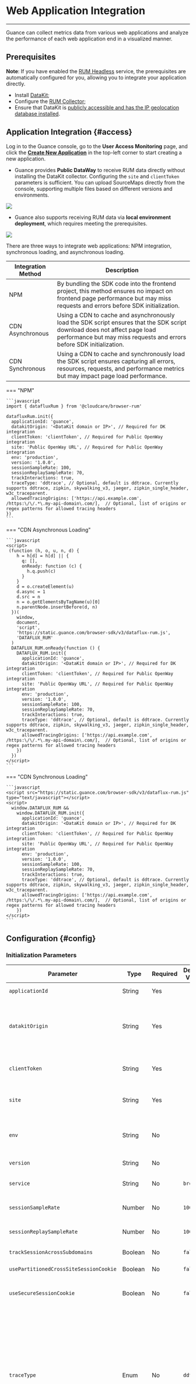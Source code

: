 # Web Application Integration

---

Guance can collect metrics data from various web applications and analyze the performance of each web application end in a visualized manner.

## Prerequisites

**Note**: If you have enabled the [RUM Headless](../../dataflux-func/headless.md) service, the prerequisites are automatically configured for you, allowing you to integrate your application directly.

- Install [DataKit](../../datakit/datakit-install.md);
- Configure the [RUM Collector](../../integrations/rum.md);
- Ensure that DataKit is [publicly accessible and has the IP geolocation database installed](../../datakit/datakit-tools-how-to.md#install-ipdb).

## Application Integration {#access}

Log in to the Guance console, go to the **User Access Monitoring** page, and click the **[Create New Application](../index.md#create)** in the top-left corner to start creating a new application.

- Guance provides **Public DataWay** to receive RUM data directly without installing the DataKit collector. Configuring the `site` and `clientToken` parameters is sufficient. You can upload SourceMaps directly from the console, supporting multiple files based on different versions and environments.

![](../img/web_01.png)

- Guance also supports receiving RUM data via **local environment deployment**, which requires meeting the prerequisites.

![](../img/6.rum_web.png)

There are three ways to integrate web applications: NPM integration, synchronous loading, and asynchronous loading.

| Integration Method | Description                                                                                                                                                             |
| ------------------ | ----------------------------------------------------------------------------------------------------------------------------------------------------------------------- |
| NPM                | By bundling the SDK code into the frontend project, this method ensures no impact on frontend page performance but may miss requests and errors before SDK initialization. |
| CDN Asynchronous   | Using a CDN to cache and asynchronously load the SDK script ensures that the SDK script download does not affect page load performance but may miss requests and errors before SDK initialization. |
| CDN Synchronous    | Using a CDN to cache and synchronously load the SDK script ensures capturing all errors, resources, requests, and performance metrics but may impact page load performance. |

=== "NPM"

    ```javascript
    import { datafluxRum } from '@cloudcare/browser-rum'

    datafluxRum.init({
      applicationId: 'guance',
      datakitOrigin: '<DataKit domain or IP>', // Required for DK integration
      clientToken: 'clientToken', // Required for Public OpenWay integration
      site: 'Public OpenWay URL', // Required for Public OpenWay integration
      env: 'production',
      version: '1.0.0',
      sessionSampleRate: 100,
      sessionReplaySampleRate: 70,
      trackInteractions: true,
      traceType: 'ddtrace', // Optional, default is ddtrace. Currently supports ddtrace, zipkin, skywalking_v3, jaeger, zipkin_single_header, w3c_traceparent.
      allowedTracingOrigins: ['https://api.example.com', /https:\/\/.*\.my-api-domain\.com/],  // Optional, list of origins or regex patterns for allowed tracing headers
    })
    ```

=== "CDN Asynchronous Loading"

    ```javascript
    <script>
     (function (h, o, u, n, d) {
        h = h[d] = h[d] || {
          q: [],
          onReady: function (c) {
            h.q.push(c)
          }
        }
        d = o.createElement(u)
        d.async = 1
        d.src = n
        n = o.getElementsByTagName(u)[0]
        n.parentNode.insertBefore(d, n)
      })(
        window,
        document,
        'script',
        'https://static.guance.com/browser-sdk/v3/dataflux-rum.js',
        'DATAFLUX_RUM'
      )
      DATAFLUX_RUM.onReady(function () {
        DATAFLUX_RUM.init({
          applicationId: 'guance',
          datakitOrigin: '<DataKit domain or IP>', // Required for DK integration
          clientToken: 'clientToken', // Required for Public OpenWay integration
          site: 'Public OpenWay URL', // Required for Public OpenWay integration
          env: 'production',
          version: '1.0.0',
          sessionSampleRate: 100,
          sessionReplaySampleRate: 70,
          trackInteractions: true,
          traceType: 'ddtrace', // Optional, default is ddtrace. Currently supports ddtrace, zipkin, skywalking_v3, jaeger, zipkin_single_header, w3c_traceparent.
          allowedTracingOrigins: ['https://api.example.com', /https:\/\/.*\.my-api-domain\.com/],  // Optional, list of origins or regex patterns for allowed tracing headers
        })
      })
    </script>
    ```

=== "CDN Synchronous Loading"

    ```javascript
    <script src="https://static.guance.com/browser-sdk/v3/dataflux-rum.js" type="text/javascript"></script>
    <script>
      window.DATAFLUX_RUM &&
        window.DATAFLUX_RUM.init({
          applicationId: 'guance',
          datakitOrigin: '<DataKit domain or IP>', // Required for DK integration
          clientToken: 'clientToken', // Required for Public OpenWay integration
          site: 'Public OpenWay URL', // Required for Public OpenWay integration
          env: 'production',
          version: '1.0.0',
          sessionSampleRate: 100,
          sessionReplaySampleRate: 70,
          trackInteractions: true,
          traceType: 'ddtrace', // Optional, default is ddtrace. Currently supports ddtrace, zipkin, skywalking_v3, jaeger, zipkin_single_header, w3c_traceparent.
          allowedTracingOrigins: ['https://api.example.com', /https:\/\/.*\.my-api-domain\.com/],  // Optional, list of origins or regex patterns for allowed tracing headers
        })
    </script>
    ```

## Configuration {#config}

### Initialization Parameters

| Parameter                                   | Type       | Required | Default Value | Description                                                                                                                                                                                                                                                                                                                                                                                                                                                                                                                                                          |
| ------------------------------------------- | ---------- | -------- | ------------- | --------------------------------------------------------------------------------------------------------------------------------------------------------------------------------------------------------------------------------------------------------------------------------------------------------------------------------------------------------------------------------------------------------------------------------------------------------------------------------------------------------------------------------------------------------------------- |
| `applicationId`                             | String     | Yes      |               | The application ID created in Guance.                                                                                                                                                                                                                                                                                                                                                                                                                                                                                                                               |
| `datakitOrigin`                             | String     | Yes      |               | DataKit data reporting Origin. Format: `protocol://domain(or IP address)[:port]`. Example: [https://www.datakit.com](https://www.datakit.com); [http://100.20.34.3:8088](http://100.20.34.3:8088).                                                                                                                                                                                                                                                                                                                                                   |
| `clientToken`                               | String     | Yes      |               | Data reporting token for public OpenWay, obtained from the Guance console (required for public OpenWay integration).                                                                                                                                                                                                                                                                                                                                                                                                                                                |
| `site`                                      | String     | Yes      |               | Public OpenWay data reporting URL, obtained from the Guance console (required for public OpenWay integration).                                                                                                                                                                                                                                                                                                                                                                                                                                                     |
| `env`                                       | String     | No       |               | Current environment of the web application, such as prod: production; gray: canary; pre: pre-release; common: daily; local: local.                                                                                                                                                                                                                                                                                                                                                                                                                                |
| `version`                                   | String     | No       |               | Version number of the web application.                                                                                                                                                                                                                                                                                                                                                                                                                                                                                                                              |
| `service`                                   | String     | No       | `browser`     | Name of the current application's service, default is `browser`, supports custom configuration.                                                                                                                                                                                                                                                                                                                                                                                                                                                                    |
| `sessionSampleRate`                         | Number     | No       | `100`         | Percentage of metrics data collected: `100` means full collection; `0` means no collection.                                                                                                                                                                                                                                                                                                                                                                                                                                                                        |
| `sessionReplaySampleRate`                   | Number     | No       | `100`         | Percentage of [Session Replay](../session-replay/replay.md) data collected: `100` means full collection; `0` means no collection.                                                                                                                                                                                                                                                                                                                                                                                                                                  |
| `trackSessionAcrossSubdomains`              | Boolean    | No       | `false`       | Share cache across subdomains under the same domain.                                                                                                                                                                                                                                                                                                                                                                                                                                                                                                                |
| `usePartitionedCrossSiteSessionCookie`      | Boolean    | No       | `false`       | Enable partitioned secure cross-site session cookies [details](https://developers.google.com/privacy-sandbox/3pcd/chips?hl=en)                                                                                                                                                                                                                                                                                                                                                                                                                                     |
| `useSecureSessionCookie`                    | Boolean    | No       | `false`       | Use secure session cookies. This disables sending RUM events over insecure (non-HTTPS) connections.                                                                                                                                                                                                                                                                                                                                                                                                                                                                |
| `traceType`                                 | Enum       | No       | `ddtrace`     | Configure the tracing tool type, defaults to `ddtrace` if not specified. Currently supports `ddtrace`, `zipkin`, `skywalking_v3`, `jaeger`, `zipkin_single_header`, `w3c_traceparent`.<br><br>:warning:<br>1. `opentelemetry` supports `zipkin_single_header`, `w3c_traceparent`, `zipkin`, `jaeger`.<br>2. This setting depends on the `allowedTracingOrigins` configuration.<br>3. For configuring specific `Access-Control-Allow-Headers`, refer to [How APM Connects with RUM](../../application-performance-monitoring/collection/connect-web-app.md). |
| `traceId128Bit`                             | Boolean    | No       | `false`       | Generate `traceID` using 128 bits, corresponding to `traceType`, currently supports types `zipkin`, `jaeger`.                                                                                                                                                                                                                                                                                                                                                                                                                                                      |
| `allowedTracingOrigins`                     | Array      | No       | `[]`          | List of origins or regex patterns for injecting tracing headers. Can be an origin or regex pattern, format: `protocol://domain(or IP address)[:port]`. Example: `["https://api.example.com", /https:\\/\\/.*\\.my-api-domain\\.com/]`.                                                                                                                                                                                                                                                                                                                        |
| `allowedTracingUrls`                        | Array      | No       | `[]`          | URL matching list for associating with APM requests. Can be URLs, regex patterns, or match functions, example: `["https://api.example.com/xxx", /https:\/\/.*\.my-api-domain\.com\/xxx/, function(url) {if (url === 'xxx') { return false} else { return true }}]`. This parameter extends the `allowedTracingOrigins` configuration, configure either one.                                                                                                                                                                                                                                               |
| `trackUserInteractions`                     | Boolean    | No       | `false`       | Enable user interaction tracking.                                                                                                                                                                                                                                                                                                                                                                                                                                                                                                                                   |
| `actionNameAttribute`                       | String     | No       |               | Version requirement: `>3.1.2`. Add a custom attribute to elements to specify action names. For usage details, [refer here](./tracking-user-actions.md).                                                                                                                                                                                                                                                                                                                                                                                                             |
| `beforeSend`                                | Function   | No       |               | Version requirement: `>3.1.2`. Intercept and modify data. For more details, [refer here](../../security/before-send.md).                                                                                                                                                                                                                                                                                                                                                                                                                                           |
| `storeContextsToLocal`                      | Boolean    | No       |               | Version requirement: `>3.1.2`. Cache custom user data locally in localStorage, e.g., data added via `setUser`, `addGlobalContext` APIs.                                                                                                                                                                                                                                                                                                                                                                                                                             |
| `storeContextsKey`                          | String     | No       |               | Version requirement: `>3.1.18`. Define the key stored in localStorage, defaults to auto-generated if not specified. This parameter mainly addresses shared store issues among different sub-paths under the same domain.                                                                                                                                                                                                                                                                                                                                                     |
| `compressIntakeRequests`                    | Boolean    | No       |               | Compress RUM data request content to reduce bandwidth usage when sending large amounts of data, and reduce the number of data requests. Compression occurs in the WebWorker thread. For CSP security policy, [refer here](../../security/content-security-policy.md#webwork). SDK version requirement `>= 3.2.0`. DataKit version requirement `>=1.60`. Deployment Plan requirement `>= 1.96.178`.                                                                                                                                                                                                                     |
| `workerUrl`                                 | String     | No       |               | Session replay and compressIntakeRequests data compression occur in the WebWorker thread, so by default, in CSP secure access scenarios, you need to allow worker-src blob:. This configuration allows adding self-hosted worker URLs. For CSP security policy, [refer here](../../security/content-security-policy.md#webwork). SDK version requirement `>= 3.2.0`.                                                                                                                                                                                                                                                        |